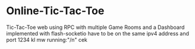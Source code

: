 # Online-Tic-Tac-Toe
Tic-Tac-Toe web using RPC with multiple Game Rooms and a Dashboard
implemented with flash-socketio
have to be on the same ipv4 address and port 1234
kl mw running:"/n"
cek
